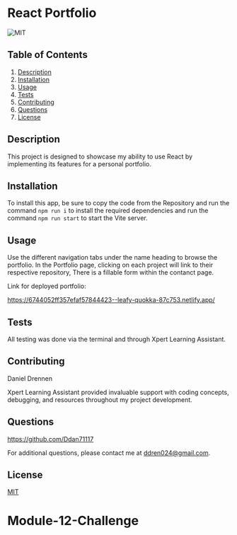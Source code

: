 # React Portfolio

![MIT](https://img.shields.io/badge/License-MIT-yellow.svg)

## Table of Contents

1. [Description](#description)
2. [Installation](#installation)
3. [Usage](#usage)
4. [Tests](#tests)
5. [Contributing](#contributing)
6. [Questions](#questions)
7. [License](#license)

## Description

This project is designed to showcase my ability to use React by implementing its features for a personal portfolio.

## Installation

To install this app, be sure to copy the code from the Repository and run the command `npm run i` to install the required dependencies and run the command `npm run start` to start the Vite server.

## Usage

Use the different navigation tabs under the name heading to browse the portfolio. In the Portfolio page, clicking on each project will link to their respective repository, There is a fillable form within the contanct page.

Link for deployed portfolio:

https://6744052ff357efaf57844423--leafy-quokka-87c753.netlify.app/

## Tests

All testing was done via the terminal and through Xpert Learning Assistant.

## Contributing

Daniel Drennen

Xpert Learning Assistant provided invaluable support with coding concepts, debugging, and resources throughout my project development.

## Questions

https://github.com/Ddan71117

For additional questions, please contact me at ddren024@gmail.com.

## License

[MIT](https://opensource.org/licenses/MIT)

# Module-12-Challenge
